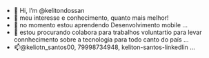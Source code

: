 - 👋 Hi, I’m @kelitondossan
- 👀 meu interesse e conhecimento, quanto mais melhor!
- 🌱 no momento estou aprendendo Desenvolvimento mobile ...
- 💞️ estou procurando colabora para trabalhos voluntartio para levar connhecimento sobre a tecnologia para todo canto do país ...
- 📫@keliotn_santos00, 79998734948, keliton-santos-linkedlin ...

<!---
kelitondossan/kelitondossan is a ✨ special ✨ repository because its `README.md` (this file) appears on your GitHub profile.
You can click the Preview link to take a look at your changes.
--->
